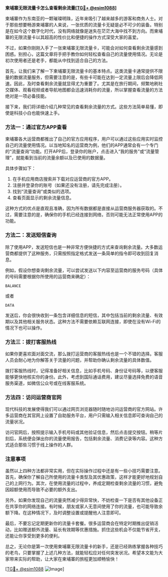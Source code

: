 **柬埔寨无限流量卡怎么查看剩余流量[[TG💪+ @esim1088](https://t.me/s/esim1088)]**

柬埔寨作为东南亚的一颗璀璨明珠，近年来吸引了越来越多的游客和商务人士。对于那些想要畅游柬埔寨的人来说，一张优质的流量卡无疑是必不可少的装备。特别是在如今这个数字化时代，没有网络就像是迷失在茫茫大海中找不到方向。而柬埔寨的无限流量卡以其超高的性价比和便捷的操作方式深受大家的喜爱。

不过，如果你刚刚入手了一张柬埔寨无限流量卡，可能会对如何查看剩余流量感到困惑。别担心，这篇文章将手把手教你如何轻松查看自己的流量使用情况。无论是初次使用者还是老手，都能从中找到适合自己的方法。

首先，让我们来了解一下柬埔寨无限流量卡的基本特点。这类流量卡通常提供不限量的数据流量服务，但需要注意的是，有些卡可能在达到一定流量上限后会降低网速。因此，及时查看剩余流量就显得尤为重要了。尤其是在旅行期间，频繁地刷社交媒体、观看视频或者导航地图都会迅速消耗你的流量，所以掌握查看流量的方法绝对是一项必备技能。

接下来，我们将详细介绍几种常见的查看剩余流量的方式。这些方法简单易懂，即使是科技小白也能快速上手。

### 方法一：通过官方APP查看

柬埔寨各大运营商都推出了自己的官方应用程序，用户可以通过这些应用实时监控自己的流量使用情况。以当地知名的运营商为例，他们的APP通常会有一个专门的“流量查询”功能。打开APP后，登录你的账户，点击进入“我的服务”或“流量管理”，就能看到当前的流量余额以及已使用的数据量。

具体步骤如下：
1. 在手机应用商店搜索并下载对应运营商的官方APP。
2. 注册并登录你的账号（如果还没有注册，请先完成注册）。
3. 找到“流量查询”或类似的选项。
4. 查看页面显示的剩余流量信息。

这种方式的优点是直观且准确，因为所有数据都是直接从运营商服务器获取的。不过，需要注意的是，确保你的手机已经连接到网络，否则可能无法正常使用APP的功能。

### 方法二：发送短信查询

除了使用APP，发送短信也是一种非常方便快捷的方式来查询剩余流量。大多数运营商都提供了这种服务，只需按照指定格式发送一条简单的指令即可收到回复消息。

例如，假设你想查询剩余流量，可以尝试发送以下内容至运营商的服务号码（具体的号码需要根据你所使用的运营商来确定）：

```
BALANCE
```

或者

```
DATA
```

发送后，你会很快收到一条包含详细信息的短信，其中包括当前的剩余流量、有效期以及其他相关服务状态。这种方法不需要依赖互联网连接，即使在没有Wi-Fi的情况下也可以操作。

### 方法三：拨打客服热线

如果你更喜欢面对面交流，那么拨打运营商的客服热线也是一个不错的选择。客服人员会耐心地为你解答关于流量的问题，并帮助你确认剩余流量的具体数值。

拨打客服热线时，记得准备好相关信息，比如手机号码、身份证号码等，以便客服能够更快地核实你的身份。此外，考虑到国际通话费用，建议尽量选择免费的语音服务渠道，如微信公众号或在线客服系统。

### 方法四：访问运营商官网

现代科技的发展使得我们可以通过网页浏览器随时随地访问运营商的官方网站。许多运营商在其官网上设置了自助服务平台，用户只需输入相关信息即可查询自己的流量状况。

访问官网后，按照提示输入手机号码或其他验证信息，然后点击提交按钮。稍等片刻后，系统便会弹出你的流量使用报告，包括剩余流量、消费记录等内容。这种方式适合那些习惯于线上操作的人群。

### 注意事项

虽然以上四种方法都非常实用，但在实际操作过程中还是有一些小技巧需要注意。首先，确保你了解自己所使用的流量卡类型及其优惠政策，这样才能更好地规划自己的上网行为。其次，在使用流量的过程中，养成定期检查剩余流量的习惯，避免因超额使用而导致不必要的额外支出。

另外，如果你发现自己的流量突然减少得异常快，不妨检查一下是否有其他设备正在共享你的网络连接。有时候，朋友或家人无意间使用了你的流量，也可能导致余额下降。在这种情况下，及时调整设置或提醒他人注意即可。

最后，不要忘记定期更新你的流量卡套餐。很多运营商会在特定时期推出促销活动，比如赠送额外流量、延长有效期等优惠措施。抓住这些机会不仅能节省开支，还能让你享受到更多的便利。

总之，无论你是第一次使用柬埔寨无限流量卡的新手，还是已经熟练掌握各种技巧的老鸟，只要掌握了上述几种方法，就能轻松应对任何突发状况。希望本文能为大家带来实际的帮助，让大家在柬埔寨的旅程更加顺畅愉快！

[[TG💪+ @esim1088](https://t.me/s/esim1088) ![Image](https://i.postimg.cc/4NQfJmqS/Snipaste-2025-05-13-00-14-12.png)]